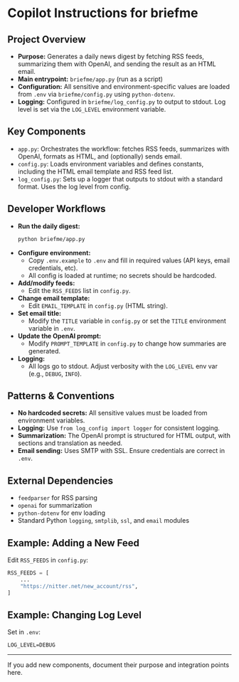 # Copilot Instructions for briefme

## Project Overview
- **Purpose:** Generates a daily news digest by fetching RSS feeds, summarizing them with OpenAI, and sending the result as an HTML email.
- **Main entrypoint:** `briefme/app.py` (run as a script)
- **Configuration:** All sensitive and environment-specific values are loaded from `.env` via `briefme/config.py` using `python-dotenv`.
- **Logging:** Configured in `briefme/log_config.py` to output to stdout. Log level is set via the `LOG_LEVEL` environment variable.

## Key Components
- `app.py`: Orchestrates the workflow: fetches RSS feeds, summarizes with OpenAI, formats as HTML, and (optionally) sends email.
- `config.py`: Loads environment variables and defines constants, including the HTML email template and RSS feed list.
- `log_config.py`: Sets up a logger that outputs to stdout with a standard format. Uses the log level from config.

## Developer Workflows
- **Run the daily digest:**
  ```sh
  python briefme/app.py
  ```
- **Configure environment:**
  - Copy `.env.example` to `.env` and fill in required values (API keys, email credentials, etc).
  - All config is loaded at runtime; no secrets should be hardcoded.
- **Add/modify feeds:**
  - Edit the `RSS_FEEDS` list in `config.py`.
- **Change email template:**
  - Edit `EMAIL_TEMPLATE` in `config.py` (HTML string).
- **Set email title:**
  - Modify the `TITLE` variable in `config.py` or set the `TITLE` environment variable in `.env`.
- **Update the OpenAI prompt:**
  - Modify `PROMPT_TEMPLATE` in `config.py` to change how summaries are generated.
- **Logging:**
  - All logs go to stdout. Adjust verbosity with the `LOG_LEVEL` env var (e.g., `DEBUG`, `INFO`).

## Patterns & Conventions
- **No hardcoded secrets:** All sensitive values must be loaded from environment variables.
- **Logging:** Use `from log_config import logger` for consistent logging.
- **Summarization:** The OpenAI prompt is structured for HTML output, with sections and translation as needed.
- **Email sending:** Uses SMTP with SSL. Ensure credentials are correct in `.env`.

## External Dependencies
- `feedparser` for RSS parsing
- `openai` for summarization
- `python-dotenv` for env loading
- Standard Python `logging`, `smtplib`, `ssl`, and `email` modules

## Example: Adding a New Feed
Edit `RSS_FEEDS` in `config.py`:
```python
RSS_FEEDS = [
    ...
    "https://nitter.net/new_account/rss",
]
```

## Example: Changing Log Level
Set in `.env`:
```
LOG_LEVEL=DEBUG
```


---
If you add new components, document their purpose and integration points here.
